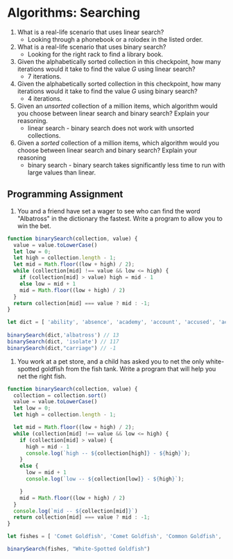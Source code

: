 # Algorithms: Searching

1. What is a real-life scenario that uses linear search?
   * Looking through a phonebook or a rolodex in the listed order.
1. What is a real-life scenario that uses binary search?
   * Looking for the right rack to find a library book.
1. Given the alphabetically sorted collection in this checkpoint, how many iterations would it take to find the value *G* using linear search?
   * 7 iterations.
1. Given the alphabetically sorted collection in this checkpoint, how many iterations would it take to find the value *G* using binary search?
   * 4 iterations.
1. Given an *unsorted* collection of a million items, which algorithm would you choose between linear search and binary search? Explain your reasoning.
   * linear search - binary search does not work with unsorted collections.
1. Given a *sorted* collection of a million items, which algorithm would you choose between linear search and binary search? Explain your reasoning
   * binary search - binary search takes significantly less time to run with large values than linear.

## Programming Assignment

1. You and a friend have set a wager to see who can find the word "Albatross" in the dictionary the fastest. Write a program to allow you to win the bet.

``` Javascript
function binarySearch(collection, value) {
  value = value.toLowerCase()
  let low = 0;
  let high = collection.length - 1;
  let mid = Math.floor((low + high) / 2);
  while (collection[mid] !== value && low <= high) {
    if (collection[mid] > value) high = mid - 1
    else low = mid + 1
    mid = Math.floor((low + high) / 2)
  }
  return collection[mid] === value ? mid : -1;
}

let dict = [ 'ability', 'absence', 'academy', 'account', 'accused', 'achieve', 'acquire', 'address', 'advance', 'adverse', 'advised', 'against', 'airport', 'albatross', 'alcohol', 'alleged', 'already', 'analyst', 'ancient', 'another', 'anybody', 'applied', 'arrival', 'article', 'assumed', 'attempt', 'attract', 'average', 'backing', 'balance', 'banking', 'bargain', 'barrier', 'baseman', 'battery', 'bearing', 'beating', 'because', 'bedroom', 'believe', 'beneath', 'benefit', 'besides', 'between', 'bidding', 'billing', 'billion', 'binding', 'biology', 'booking', 'breadth', 'brother', 'brought', 'builder', 'burning', 'eastern', 'economy', 'edition', 'elderly', 'elegant', 'element', 'embrace', 'endless', 'enforce', 'engaged', 'enhance', 'episode', 'essence', 'ethical', 'evening', 'evident', 'exactly', 'examine', 'example', 'excited', 'exclude', 'execute', 'exhibit', 'expense', 'explain', 'exploit', 'explore', 'express', 'extract', 'extreme','ideally', 'illegal', 'illness', 'imagery', 'imagine', 'imaging', 'immense', 'impetus', 'impress', 'improve', 'impulse', 'include', 'indices', 'indoors', 'inhibit', 'initial', 'inquiry', 'insider', 'insight', 'inspect', 'inspire', 'install', 'instant', 'instead', 'insulin', 'insured', 'insurer', 'intense', 'interim', 'invalid', 'invoice', 'involve', 'isolate', 'observe', 'obvious', 'offense', 'officer', 'ongoing', 'opening', 'operate', 'opinion', 'optical', 'optimal', 'optimum', 'organic', 'outcome', 'outdoor', 'outline', 'outlook', 'outside', 'overall', 'unarmed', 'unaware', 'uncanny', 'unclear', 'uncover', 'undergo', 'undoing', 'unequal', 'unhappy', 'unheard', 'uniform', 'unitary', 'unknown', 'unleash', 'unlucky', 'unnamed', 'unravel', 'unusual', 'upgrade', 'upright', 'upscale', 'upstart', 'upstate', 'upsurge', 'upswing', 'uptrend', 'uranium', 'urgency', 'urinary', 'useless', 'utility', 'utilize', 'utterly'  ]
  
binarySearch(dict,'albatross') // 13
binarySearch(dict, 'isolate') // 117
binarySearch(dict,"carriage") // -1
```

1. You work at a pet store, and a child has asked you to net the only white-spotted goldfish from the fish tank. Write a program that will help you net the right fish.

``` Javascript
function binarySearch(collection, value) {
  collection = collection.sort()
  value = value.toLowerCase()
  let low = 0;
  let high = collection.length - 1;

  let mid = Math.floor((low + high) / 2);
  while (collection[mid] !== value && low <= high) {
    if (collection[mid] > value) {
      high = mid - 1
      console.log(`high -- ${collection[high]} - ${high}`);
    }
    else {
      low = mid + 1
      console.log(`low -- ${collection[low]} - ${high}`);

    }
    mid = Math.floor((low + high) / 2)
  }
  console.log(`mid -- ${collection[mid]}`)
  return collection[mid] === value ? mid : -1;
}

let fishes = [ 'Comet Goldfish', 'Comet Goldfish', 'Common Goldfish', 'Common Goldfish', 'Common Goldfish', 'Common Goldfish', 'Common Goldfish', 'Common Goldfish', 'Common Goldfish', 'Common Goldfish', 'Common Goldfish', 'Fantail Goldfish', 'Fantail Goldfish', 'Fantail Goldfish', 'Fantail Goldfish', 'Fantail Goldfish', 'Oranda Goldfish', 'Oranda Goldfish', 'Oranda Goldfish', 'White-Spotted Goldfish' ]

binarySearch(fishes, "White-Spotted Goldfish")
```